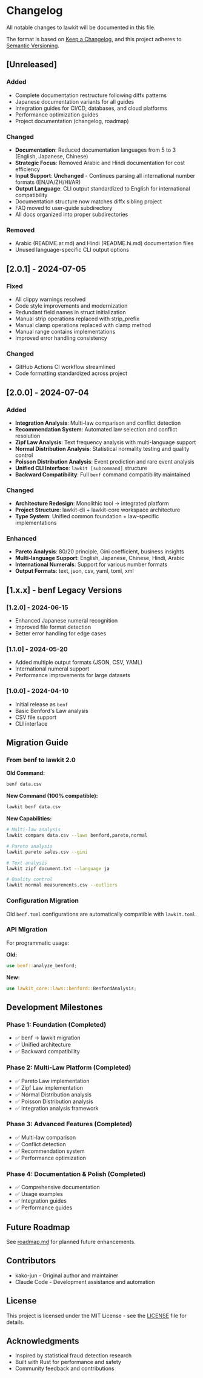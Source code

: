 # Changelog

All notable changes to lawkit will be documented in this file.

The format is based on [Keep a Changelog](https://keepachangelog.com/en/1.0.0/),
and this project adheres to [Semantic Versioning](https://semver.org/spec/v2.0.0.html).

## [Unreleased]

### Added
- Complete documentation restructure following diffx patterns
- Japanese documentation variants for all guides
- Integration guides for CI/CD, databases, and cloud platforms
- Performance optimization guides
- Project documentation (changelog, roadmap)

### Changed
- **Documentation**: Reduced documentation languages from 5 to 3 (English, Japanese, Chinese)
- **Strategic Focus**: Removed Arabic and Hindi documentation for cost efficiency
- **Input Support**: **Unchanged** - Continues parsing all international number formats (EN/JA/ZH/HI/AR)
- **Output Language**: CLI output standardized to English for international compatibility
- Documentation structure now matches diffx sibling project
- FAQ moved to user-guide subdirectory
- All docs organized into proper subdirectories

### Removed
- Arabic (README.ar.md) and Hindi (README.hi.md) documentation files
- Unused language-specific CLI output options

## [2.0.1] - 2024-07-05

### Fixed
- All clippy warnings resolved
- Code style improvements and modernization
- Redundant field names in struct initialization
- Manual strip operations replaced with strip_prefix
- Manual clamp operations replaced with clamp method
- Manual range contains implementations
- Improved error handling consistency

### Changed
- GitHub Actions CI workflow streamlined
- Code formatting standardized across project

## [2.0.0] - 2024-07-04

### Added
- **Integration Analysis**: Multi-law comparison and conflict detection
- **Recommendation System**: Automated law selection and conflict resolution
- **Zipf Law Analysis**: Text frequency analysis with multi-language support
- **Normal Distribution Analysis**: Statistical normality testing and quality control
- **Poisson Distribution Analysis**: Event prediction and rare event analysis
- **Unified CLI Interface**: `lawkit [subcommand]` structure
- **Backward Compatibility**: Full `benf` command compatibility maintained

### Changed
- **Architecture Redesign**: Monolithic tool → integrated platform
- **Project Structure**: lawkit-cli + lawkit-core workspace architecture
- **Type System**: Unified common foundation + law-specific implementations

### Enhanced
- **Pareto Analysis**: 80/20 principle, Gini coefficient, business insights
- **Multi-language Support**: English, Japanese, Chinese, Hindi, Arabic
- **International Numerals**: Support for various number formats
- **Output Formats**: text, json, csv, yaml, toml, xml

## [1.x.x] - benf Legacy Versions

### [1.2.0] - 2024-06-15
- Enhanced Japanese numeral recognition
- Improved file format detection
- Better error handling for edge cases

### [1.1.0] - 2024-05-20
- Added multiple output formats (JSON, CSV, YAML)
- International numeral support
- Performance improvements for large datasets

### [1.0.0] - 2024-04-10
- Initial release as `benf`
- Basic Benford's Law analysis
- CSV file support
- CLI interface

## Migration Guide

### From benf to lawkit 2.0

**Old Command:**
```bash
benf data.csv
```

**New Command (100% compatible):**
```bash
lawkit benf data.csv
```

**New Capabilities:**
```bash
# Multi-law analysis
lawkit compare data.csv --laws benford,pareto,normal

# Pareto analysis
lawkit pareto sales.csv --gini

# Text analysis
lawkit zipf document.txt --language ja

# Quality control
lawkit normal measurements.csv --outliers
```

### Configuration Migration

Old `benf.toml` configurations are automatically compatible with `lawkit.toml`.

### API Migration

For programmatic usage:

**Old:**
```rust
use benf::analyze_benford;
```

**New:**
```rust
use lawkit_core::laws::benford::BenfordAnalysis;
```

## Development Milestones

### Phase 1: Foundation (Completed)
- ✅ benf → lawkit migration
- ✅ Unified architecture
- ✅ Backward compatibility

### Phase 2: Multi-Law Platform (Completed)
- ✅ Pareto Law implementation
- ✅ Zipf Law implementation  
- ✅ Normal Distribution analysis
- ✅ Poisson Distribution analysis
- ✅ Integration analysis framework

### Phase 3: Advanced Features (Completed)
- ✅ Multi-law comparison
- ✅ Conflict detection
- ✅ Recommendation system
- ✅ Performance optimization

### Phase 4: Documentation & Polish (Completed)
- ✅ Comprehensive documentation
- ✅ Usage examples
- ✅ Integration guides
- ✅ Performance guides

## Future Roadmap

See [roadmap.md](roadmap.md) for planned future enhancements.

## Contributors

- kako-jun - Original author and maintainer
- Claude Code - Development assistance and automation

## License

This project is licensed under the MIT License - see the [LICENSE](../LICENSE) file for details.

## Acknowledgments

- Inspired by statistical fraud detection research
- Built with Rust for performance and safety
- Community feedback and contributions